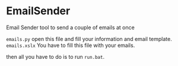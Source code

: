 # EmailSender
Email Sender tool to send a couple of emails at once

`emails.py` open this file and fill your information and email template.
`emails.xslx` You have to fill this file with your emails.

then all you have to do is to run `run.bat`.
